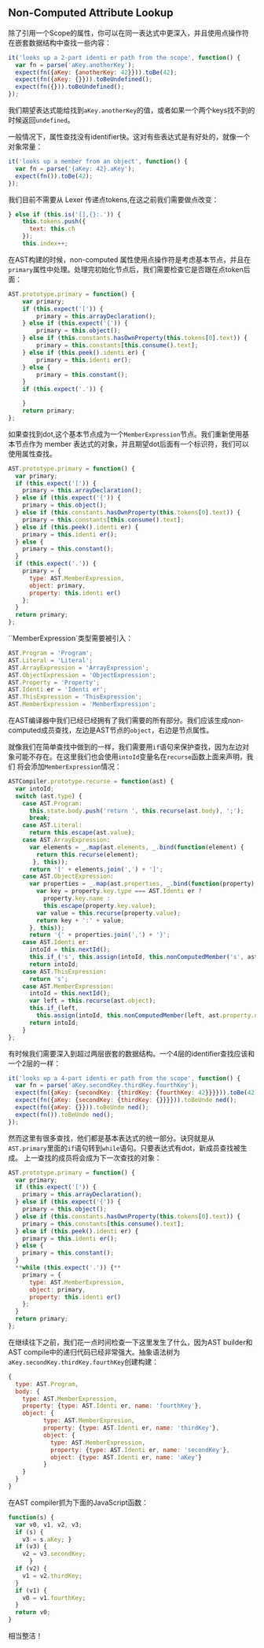## Non-Computed Attribute Lookup
除了引用一个Scope的属性，你可以在同一表达式中更深入，并且使用点操作符在嵌套数据结构中查找一些内容：
```js
it('looks up a 2-part identi er path from the scope', function() {
  var fn = parse('aKey.anotherKey');
  expect(fn({aKey: {anotherKey: 42}})).toBe(42);
  expect(fn({aKey: {}})).toBeUndefined();
  expect(fn({})).toBeUndefined();
});
```
我们期望表达式能给找到`aKey.anotherKey`的值，或者如果一个两个keys找不到的时候返回`undefined`。

一般情况下，属性查找没有identifier快。这对有些表达式是有好处的，就像一个对象常量：
```js
it('looks up a member from an object', function() {
  var fn = parse('{aKey: 42}.aKey');
  expect(fn()).toBe(42);
});
```
我们目前不需要从 Lexer 传递点tokens,在这之前我们需要做点改变：
```js
} else if (this.is('[],{}:.')) {
    this.tokens.push({
      text: this.ch
    });
    this.index++;
```
在AST构建的时候，non-computed 属性使用点操作符是考虑基本节点，并且在`primary`属性中处理。处理完初始化节点后，我们需要检查它是否跟在点token后面：
```js
AST.prototype.primary = function() {
    var primary;
    if (this.expect('[')) {
        primary = this.arrayDeclaration();
    } else if (this.expect('{')) {
        primary = this.object();
    } else if (this.constants.hasOwnProperty(this.tokens[0].text)) {
        primary = this.constants[this.consume().text];
    } else if (this.peek().identi er) {
        primary = this.identi er();
    } else {
        primary = this.constant();
    }
    if (this.expect('.')) {

    }
    return primary;
};
```

如果查找到dot,这个基本节点成为一个`MemberExpression`节点。我们重新使用基本节点作为 member 表达式的对象，并且期望dot后面有一个标识符，我们可以使用属性查找。

```js
AST.prototype.primary = function() {
  var primary;
  if (this.expect('[')) {
    primary = this.arrayDeclaration();
  } else if (this.expect('{')) {
    primary = this.object();
  } else if (this.constants.hasOwnProperty(this.tokens[0].text)) {
    primary = this.constants[this.consume().text];
  } else if (this.peek().identi er) {
    primary = this.identi er();
  } else {
    primary = this.constant();
  }
  if (this.expect('.')) {
    primary = {
      type: AST.MemberExpression,
      object: primary,
      property: this.identi er()
    };
  }
  return primary;
};
````
``MemberExpression`类型需要被引入：
```js
AST.Program = 'Program';
AST.Literal = 'Literal';
AST.ArrayExpression = 'ArrayExpression';
AST.ObjectExpression = 'ObjectExpression';
AST.Property = 'Property';
AST.Identi er = 'Identi er';
AST.ThisExpression = 'ThisExpression';
AST.MemberExpression = 'MemberExpression';
```
在AST编译器中我们已经已经拥有了我们需要的所有部分。我们应该生成non-computed成员查找，左边是AST节点的`object`，右边是节点属性。

就像我们在简单查找中做到的一样，我们需要用`if`语句来保护查找，因为左边对象可能不存在。在这里我们也会使用`intoId`变量名在`recurse`函数上面来声明，我们
将会添加`MemberExpression`情况：
```js
ASTCompiler.prototype.recurse = function(ast) {
  var intoId;
  switch (ast.type) {
    case AST.Program:
      this.state.body.push('return ', this.recurse(ast.body), ';');
      break;
    case AST.Literal:
      return this.escape(ast.value);
    case AST.ArrayExpression:
      var elements = _.map(ast.elements, _.bind(function(element) {
        return this.recurse(element);
       }, this));
      return '[' + elements.join(',') + ']';
    case AST.ObjectExpression:
      var properties = _.map(ast.properties, _.bind(function(property) {
        var key = property.key.type === AST.Identi er ?
          property.key.name :
          this.escape(property.key.value);
        var value = this.recurse(property.value);
        return key + ':' + value;
      }, this));
      return '{' + properties.join(',') + '}';
    case AST.Identi er:
      intoId = this.nextId();
      this.if_('s', this.assign(intoId, this.nonComputedMember('s', ast.name)));
      return intoId;
    case AST.ThisExpression:
      return 's';
    case AST.MemberExpression:
      intoId = this.nextId();
      var left = this.recurse(ast.object);
      this.if_(left,
        this.assign(intoId, this.nonComputedMember(left, ast.property.name)));
      return intoId;
    }
};
```
有时候我们需要深入到超过两层嵌套的数据结构。一个4层的identifier查找应该和一个2层的一样：
```js
it('looks up a 4-part identi er path from the scope', function() {
  var fn = parse('aKey.secondKey.thirdKey.fourthKey');
  expect(fn({aKey: {secondKey: {thirdKey: {fourthKey: 42}}}})).toBe(42);
  expect(fn({aKey: {secondKey: {thirdKey: {}}}})).toBeUnde ned();
  expect(fn({aKey: {}})).toBeUnde ned();
  expect(fn()).toBeUnde ned();
});
```
然而这里有很多查找，他们都是基本表达式的统一部分。诀窍就是从` AST.primary`里面的`if`语句转到`while`语句。只要表达式有dot，新成员查找被生成。
上一查找的成员将会成为下一次查找的对象：
```js
AST.prototype.primary = function() {
  var primary;
  if (this.expect('[')) {
    primary = this.arrayDeclaration();
  } else if (this.expect('{')) {
    primary = this.object();
  } else if (this.constants.hasOwnProperty(this.tokens[0].text)) {
    primary = this.constants[this.consume().text];
  } else if (this.peek().identi er) {
    primary = this.identi er();
  } else {
    primary = this.constant();
  }
  **while (this.expect('.')) {**
    primary = {
      type: AST.MemberExpression,
      object: primary,
      property: this.identi er()
    };
  }
  return primary;
};
```
在继续往下之前，我们花一点时间检查一下这里发生了什么，因为AST builder和AST compile中的递归代码已经非常强大。抽象语法树为
`aKey.secondKey.thirdKey.fourthKey`创建构建：
```js
{
  type: AST.Program,
  body: {
    type: AST.MemberExpression,
    property: {type: AST.Identi er, name: 'fourthKey'},
    object: {
          type: AST.MemberExpresion,
          property: {type: AST.Identi er, name: 'thirdKey'},
          object: {
            type: AST.MemberExpression,
            property: {type: AST.Identi er, name: 'secondKey'},
            object: {type: AST.Identi er, name: 'aKey'}
          }
    }
  }
}
```
在AST compiler抓为下面的JavaScript函数：
```js
function(s) {
  var v0, v1, v2, v3;
  if (s) {
    v3 = s.aKey; }
  if (v3) {
    v2 = v3.secondKey;
      }
  if (v2) {
    v1 = v2.thirdKey;
  }
  if (v1) {
    v0 = v1.fourthKey;
  }
  return v0;
}
```
相当整洁！